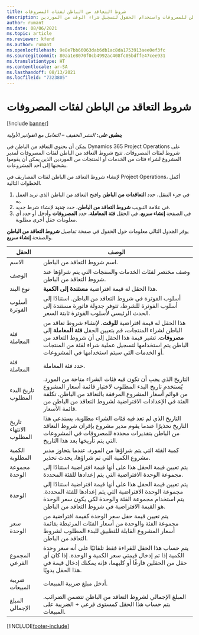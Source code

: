 ```yaml
---
title: شروط التعاقد من الباطن لفئات المصروفات
description: يوضح هذا الموضوع كيفية تسجيل شروط التعاقد من الباطن للمصروفات واستخدام الحقول لتسجيل شراء الوقت من الموردين.
author: rumant
ms.date: 08/06/2021
ms.topic: article
ms.reviewer: kfend
ms.author: rumant
ms.openlocfilehash: 9e8e7bb66063dab6db1ac8da1753913aee0ef3fc
ms.sourcegitcommit: 80aa1e8070f0cb4992ac408fc05bdffe47cee931
ms.translationtype: HT
ms.contentlocale: ar-SA
ms.lasthandoff: 08/13/2021
ms.locfileid: "7323805"
---
```

#  <a name="subcontract-lines-for-expense-categories"></a>شروط التعاقد من الباطن لفئات المصروفات

[!include [banner](../../includes/dataverse-preview.md)]

_**ينطبق على:** النشر الخفيف – التعامل مع الفواتير الأولية_

يمكن أن يحتوي التعاقد من الباطن في Dynamics 365 Project Operations على شروط لفئات المصروفات. تتيح شروط التعاقد من الباطن لفئات المصروفات لمدير المشروع لشراء فئات من الخدمات أو المنتجات من الموردين الذين يمكن أن يقوموا بشحنها إلى أحد المشروعات.

لإنشاء شروط التعاقد من الباطن لفئات المصاريف في Project Operations، أكمل الخطوات التالية.

1. في جزء التنقل، حدد **التعاقدات من الباطن** وافتح التعاقد من الباطن الذي تريد العمل به.
2. في علامة التبويب **شروط التعاقد من الباطن**، حدد **جديد** لإنشاء شرط جديد.
3. في الصفحة **إنشاء سريع**، في الحقل **فئة المعاملة**، حدد **المصروفات** وأدخل أو حدد أي معلومات حقل أخرى مطلوبة.

يوفر الجدول التالي معلومات حول الحقول في صفحة تفاصيل **شروط التعاقد من الباطن** والصفحة **إنشاء سريع**.

| **الحقل** |  **الوصف** |
| ----------| ---------------- |
| الاسم  | اسم شروط التعاقد من الباطن. |
| الوصف  | وصف مختصر لفئات الخدمات والمنتجات التي يتم شراؤها عند شروط التعاقد من الباطن. |
| نوع البند | هذا الحقل له قيمة افتراضية **مستندة إلى الكمية**.  |
| أسلوب الفوترة | أسلوب الفوترة في شروط التعاقد من الباطن. استنادًا إلى أسلوب الفوترة للشرط، تتوفر جدولة فاتورة مستندة إلى الحدث الرئيسي لأسلوب الفوترة ثابتة السعر.  |
| فئة المعاملة | هذا الحقل له قيمة افتراضية **للوقت**. لإنشاء شروط تعاقد من الباطن لشراء المنتجات، قم بتعيين الحقل **فئة المعاملة** إلى **مصروفات**. تشير قيمة هذا الحقل إلى أن شروط التعاقد من الباطن يتم استخدامها لتسجيل عملية شراء لفئة من المنتجات أو الخدمات التي سيتم استخدامها في المشروعات. |
| فئة المعاملة | حدد فئة المعاملة. |
| تاريخ البدء المطلوب | التاريخ الذي يجب أن تكون فيه فئات الشراء متاحة من المورد. يُستخدم تاريخ البدء المطلوب لاختيار قائمة أسعار المشروع من قوائم أسعار المشروع المرفقة بالتعاقد من الباطن. تكلفة الفئة في الإعدادات الافتراضية لشروط التعاقد من الباطن من قائمة الأسعار. |
| تاريخ الانتهاء المطلوب | التاريخ الذي لم تعد فيه فئات الشراء مطلوبة. يستدعي هذا التاريخ تحذيرًا عندما يقوم مدير مشروع بإقران شروط التعاقد من الباطن بتقديرات محددة للمصروفات في المشروعات التي يتم تأريخها بعد هذا التاريخ. |
| الكمية المطلوبة | كمية الفئة التي يتم شراؤها من المورد. عندما يتجاوز مدير مشروع الكمية التي تم شراؤها، يحدث تحذير.  |
| ‏‫مجموعة الوحدة‬ | يتم تعيين قيمة الحقل هذا على أنها قيمة افتراضية استنادًا إلى مجموعة الوحدة الافتراضية التي يتم إعدادها للفئة المحددة. |
| الوحدة | يتم تعيين قيمة الحقل هذا على أنها قيمة افتراضية استنادًا إلى مجموعة الوحدة الافتراضية التي يتم إعدادها للفئة المحددة. يتم استخدام مجموعة الفئة والوحدة لكي يكون سعر الوحدة هو القيمة الافتراضية في شروط التعاقد من الباطن. |
| سعر الوحدة | يتم تعيين قيمة حقل سعر الوحدة كقيمة افتراضية من مجموعة الفئة والوحدة من أسعار الفئات المرتبطة بقائمة أسعار المشروع القابلة للتطبيق للبدء المطلوب لشروط التعاقد من الباطن.  |
| المجموع الفرعي | يتم حساب هذا الحقل للقراءة فقط تلقائيًا على أنه سعر وحدة الكمية إذا تم إدخال قيمتي سعر الكمية و الوحدة. إذا كان أي حقل من الحقلين فارغًا أو كليهما، فإنه يمكنك إدخال قيمة في هذا الحقل يدويًا.  |
| ضريبة المبيعات | أدخل مبلغ ضريبة المبيعات.  |
| ‏‫المبلغ الإجمالي | المبلغ الإجمالي لشروط التعاقد من الباطن تتضمن الضرائب. يتم حساب هذا الحقل كمستوى فرعي + الضريبة على المبيعات.  |


[!INCLUDE[footer-include](../../includes/footer-banner.md)]
